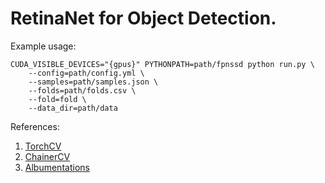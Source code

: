 # RetinaNet for Object Detection.

Example usage:
````
CUDA_VISIBLE_DEVICES="{gpus}" PYTHONPATH=path/fpnssd python run.py \
    --config=path/config.yml \
    --samples=path/samples.json \
    --folds=path/folds.csv \
    --fold=fold \
    --data_dir=path/data
````


References: 
1. [TorchCV](https://github.com/kuangliu/torchcv)
2. [ChainerCV](https://github.com/chainer/chainercv)
3. [Albumentations](https://github.com/albu/albumentations)